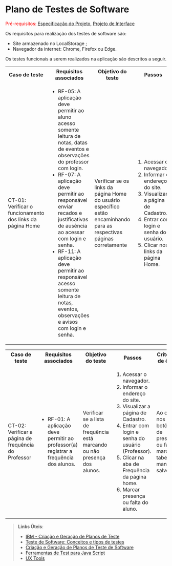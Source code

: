 # Plano de Testes de Software

<span style="color:red">Pré-requisitos: <a href="https://github.com/ICEI-PUC-Minas-PMV-ADS/pmv-ads-2024-1-e1-proj-web-t5-pmv-ads-2024-1-e1-projedusync/blob/main/documentos/02-Especifica%C3%A7%C3%A3o%20do%20Projeto.md"> Especificação do Projeto</a></span>, <a href="https://github.com/ICEI-PUC-Minas-PMV-ADS/pmv-ads-2024-1-e1-proj-web-t5-pmv-ads-2024-1-e1-projedusync/blob/main/documentos/04-Projeto%20de%20Interface.md"> Projeto de Interface</a>

Os requisitos para realização dos testes de software são:
<ul><li>Site armazenado no LocalStorage ;</li>
<li>Navegador da internet: Chrome, Firefox ou Edge.</li>
</ul>

Os testes funcionais a serem realizados na aplicação são descritos a seguir.

<table>
 <tr>
  <th>Caso de teste</th>
  <th>Requisitos associados</th>
  <th>Objetivo do teste</th>
  <th>Passos</th>
  <th>Critérios de êxito</th>
  <th>Responsável</th>
 </tr>

 <tr>
  <td>CT-01: Verificar o funcionamento dos links da página Home</td>
  <td>
   <ul>
   
   <li>RF-05: A aplicação deve permitir ao aluno acesso somente leitura de notas, datas de eventos e observações do professor com login.</li>
    <li>RF-07:	A aplicação deve permitir ao responsável enviar recados e justificativas de ausência ao acessar com login e senha.</li>
    <li>RF-11: A aplicação deve permitir ao responsável acesso somente leitura de notas, eventos, observações e avisos com login e senha.</li>
   </ul>
  </td>
  <td>Verificar se os links da página Home do usuário específico estão encaminhando para as respectivas páginas corretamente</td>
  <td>
   <ol>
    <li>Acessar o navegador.</li>
    <li>Informar o endereço do site.</li>
    <li>Visualizar a página de Cadastro.</li>
    <li>Entrar com login e senha do usuário.</li>
    <li>Clicar nos links da página Home. </li>
   </ol>
   </td>
  <td>Todos os links da página Home devem encaminhar o usuário específico para as páginas descritas.</td>
  <td>#</td>
 </tr>
</table>


<table>
 <tr>
  <th>Caso de teste</th>
  <th>Requisitos associados</th>
  <th>Objetivo do teste</th>
  <th>Passos</th>
  <th>Critérios de êxito</th>
  <th>Responsável</th>
 </tr>
 
 <tr>
  <td>CT-02: Verificar a página de frequência do Professor</td>
  <td>
   <ul>
   
   <li>RF-01: A aplicação deve permitir ao professor(a) registrar a frequência dos alunos.</li>
   
   </ul>
  </td>
  <td>Verificar se a lista de frequência está marcando ou não presença dos alunos. </td>
  <td>
   <ol>
    <li>Acessar o navegador.</li>
    <li>Informar o endereço do site.</li>
    <li>Visualizar a página de Cadastro.</li>
    <li>Entrar com login e senha do usuário (Professor).</li>
    <li> Clicar na aba de Frequência da página home.  </li>
    <li> Marcar presença ou falta do aluno. </li>
   </ol>
   </td>
  <td> Ao clicar nos botões de presença ou falta, marca na tabela e mantém salvo. </td>
  <td> Igor </td>
 </tr>
</table>





 
> **Links Úteis**:
> - [IBM - Criação e Geração de Planos de Teste](https://www.ibm.com/developerworks/br/local/rational/criacao_geracao_planos_testes_software/index.html)
> -  [Teste de Software: Conceitos e tipos de testes](https://blog.onedaytesting.com.br/teste-de-software/)
> - [Criação e Geração de Planos de Teste de Software](https://www.ibm.com/developerworks/br/local/rational/criacao_geracao_planos_testes_software/index.html)
> - [Ferramentas de Test para Java Script](https://geekflare.com/javascript-unit-testing/)
> - [UX Tools](https://uxdesign.cc/ux-user-research-and-user-testing-tools-2d339d379dc7)
